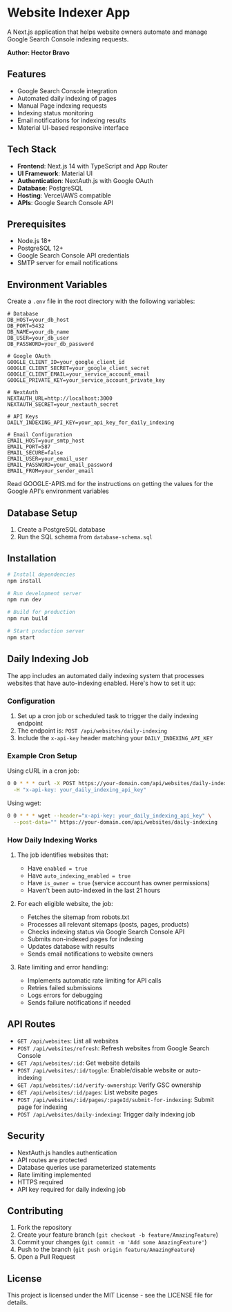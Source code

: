 # Website Indexer App

A Next.js application that helps website owners automate and manage Google Search Console indexing requests.

**Author: Hector Bravo**

## Features

- Google Search Console integration
- Automated daily indexing of pages
- Manual Page indexing requests
- Indexing status monitoring
- Email notifications for indexing results
- Material UI-based responsive interface

## Tech Stack

- **Frontend**: Next.js 14 with TypeScript and App Router
- **UI Framework**: Material UI
- **Authentication**: NextAuth.js with Google OAuth
- **Database**: PostgreSQL
- **Hosting**: Vercel/AWS compatible
- **APIs**: Google Search Console API

## Prerequisites

- Node.js 18+
- PostgreSQL 12+
- Google Search Console API credentials
- SMTP server for email notifications

## Environment Variables

Create a `.env` file in the root directory with the following variables:

```env
# Database
DB_HOST=your_db_host
DB_PORT=5432
DB_NAME=your_db_name
DB_USER=your_db_user
DB_PASSWORD=your_db_password

# Google OAuth
GOOGLE_CLIENT_ID=your_google_client_id
GOOGLE_CLIENT_SECRET=your_google_client_secret
GOOGLE_CLIENT_EMAIL=your_service_account_email
GOOGLE_PRIVATE_KEY=your_service_account_private_key

# NextAuth
NEXTAUTH_URL=http://localhost:3000
NEXTAUTH_SECRET=your_nextauth_secret

# API Keys
DAILY_INDEXING_API_KEY=your_api_key_for_daily_indexing

# Email Configuration
EMAIL_HOST=your_smtp_host
EMAIL_PORT=587
EMAIL_SECURE=false
EMAIL_USER=your_email_user
EMAIL_PASSWORD=your_email_password
EMAIL_FROM=your_sender_email
```

Read GOOGLE-APIS.md for the instructions on getting the values for the Google API's environment variables

## Database Setup

1. Create a PostgreSQL database
2. Run the SQL schema from `database-schema.sql`

## Installation

```bash
# Install dependencies
npm install

# Run development server
npm run dev

# Build for production
npm run build

# Start production server
npm start
```

## Daily Indexing Job

The app includes an automated daily indexing system that processes websites that have auto-indexing enabled. Here's how to set it up:

### Configuration

1. Set up a cron job or scheduled task to trigger the daily indexing endpoint
2. The endpoint is: `POST /api/websites/daily-indexing`
3. Include the `x-api-key` header matching your `DAILY_INDEXING_API_KEY`

### Example Cron Setup

Using cURL in a cron job:

```bash
0 0 * * * curl -X POST https://your-domain.com/api/websites/daily-indexing \
  -H "x-api-key: your_daily_indexing_api_key"
```

Using wget:

```bash
0 0 * * * wget --header="x-api-key: your_daily_indexing_api_key" \
  --post-data="" https://your-domain.com/api/websites/daily-indexing
```

### How Daily Indexing Works

1. The job identifies websites that:
   - Have `enabled = true`
   - Have `auto_indexing_enabled = true`
   - Have `is_owner = true` (service account has owner permissions)
   - Haven't been auto-indexed in the last 21 hours

2. For each eligible website, the job:
   - Fetches the sitemap from robots.txt
   - Processes all relevant sitemaps (posts, pages, products)
   - Checks indexing status via Google Search Console API
   - Submits non-indexed pages for indexing
   - Updates database with results
   - Sends email notifications to website owners

3. Rate limiting and error handling:
   - Implements automatic rate limiting for API calls
   - Retries failed submissions
   - Logs errors for debugging
   - Sends failure notifications if needed

## API Routes

- `GET /api/websites`: List all websites
- `POST /api/websites/refresh`: Refresh websites from Google Search Console
- `GET /api/websites/:id`: Get website details
- `POST /api/websites/:id/toggle`: Enable/disable website or auto-indexing
- `GET /api/websites/:id/verify-ownership`: Verify GSC ownership
- `GET /api/websites/:id/pages`: List website pages
- `POST /api/websites/:id/pages/:pageId/submit-for-indexing`: Submit page for indexing
- `POST /api/websites/daily-indexing`: Trigger daily indexing job

## Security

- NextAuth.js handles authentication
- API routes are protected
- Database queries use parameterized statements
- Rate limiting implemented
- HTTPS required
- API key required for daily indexing job

## Contributing

1. Fork the repository
2. Create your feature branch (`git checkout -b feature/AmazingFeature`)
3. Commit your changes (`git commit -m 'Add some AmazingFeature'`)
4. Push to the branch (`git push origin feature/AmazingFeature`)
5. Open a Pull Request

## License

This project is licensed under the MIT License - see the LICENSE file for details.